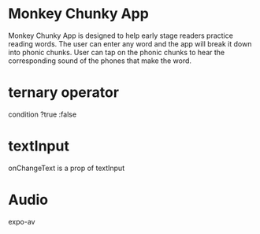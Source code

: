 # Monkey Chunky App

Monkey Chunky App is designed to help early stage readers practice reading words. The user can enter any word and the app will break it down into phonic chunks. User can tap on the phonic chunks to hear the corresponding sound of the phones that make the word.
# ternary operator
condition ?true :false
# textInput
onChangeText is a prop of textInput

# Audio
expo-av
